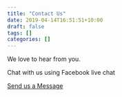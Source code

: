 ```yaml
---
title: "Contact Us"
date: 2019-04-14T16:51:51+10:00
draft: false
tags: []
categories: []
---
```



We love to hear from you.

Chat with us using Facebook live chat

<a href="https://www.facebook.com/" target="_blank">Send us a Message</a>
